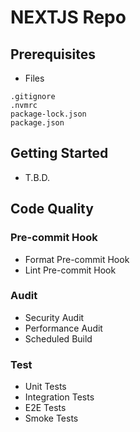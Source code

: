 # NEXTJS Repo

## Prerequisites
- Files
```
.gitignore
.nvmrc
package-lock.json
package.json
```

## Getting Started
- T.B.D.

## Code Quality

### Pre-commit Hook
- Format Pre-commit Hook
- Lint Pre-commit Hook

### Audit
- Security Audit
- Performance Audit
- Scheduled Build

### Test
- Unit Tests
- Integration Tests
- E2E Tests
- Smoke Tests
